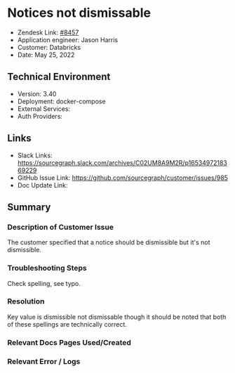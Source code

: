 
# Notices not dismissable <!-- Ticket Title  Hint: include keywords to make it searchable -->

- Zendesk Link: [#8457](https://sourcegraph.zendesk.com/agent/tickets/8457)
- Application engineer: Jason Harris
- Customer: Databricks <!-- Redact if this contains personally identifying information -->
- Date: May 25, 2022

<!-- Data populated from integration, speak to Ben Gordon or Michael Bali if not working -->
<!-- During Internal team trial, fill missing data manually (we are waiting for all data to sync) -->

## Technical Environment
- Version: ​3.40
- Deployment: docker-compose
- External Services:
- Auth Providers:


## Links
<!-- Data for application engineer manual entry -->
- Slack Links: https://sourcegraph.slack.com/archives/C02UM8A9M2R/p1653497218369229 
- GitHub Issue Link: https://github.com/sourcegraph/customer/issues/985 
- Doc Update Link:

## Summary
### Description of Customer Issue
The customer specified that a notice should be dismissible but it's not dismissible. 

### Troubleshooting Steps
Check spelling, see typo.

### Resolution
Key value is dismissible not dismissable though it should be noted that both of these spellings are technically correct.

### Relevant Docs Pages Used/Created

### Relevant Error / Logs
<!-- Please redact keys, tokens, and personal identifying information -->


<!-- Once complete, upload a copy to https://github.com/sourcegraph/support-tools-internal/tree/main/resolved-tickets as a .md file -->
<!-- Name the file 8457.md -->
